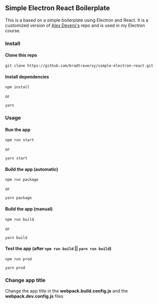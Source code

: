 ## Simple Electron React Boilerplate

This is a based on a simple boilerplate using Electron and React. It is a customized version of [Alex Devero's](https://github.com/alexdevero/electron-react-webpack-boilerplate) repo and is used in my Electron course.

### Install

#### Clone this repo

```
git clone https://github.com/bradtraversy/simple-electron-react.git
```

#### Install dependencies

```
npm install
```

or

```
yarn
```

### Usage

#### Run the app

```
npm run start
```

or

```
yarn start
```

#### Build the app (automatic)

```
npm run package
```

or

```
yarn package
```

#### Build the app (manual)

```
npm run build
```

or

```
yarn build
```

#### Test the app (after `npm run build` || `yarn run build`)

```
npm run prod
```

```
yarn prod
```

### Change app title

Change the app title in the **webpack.build.config.js** and the **webpack.dev.config.js** files
